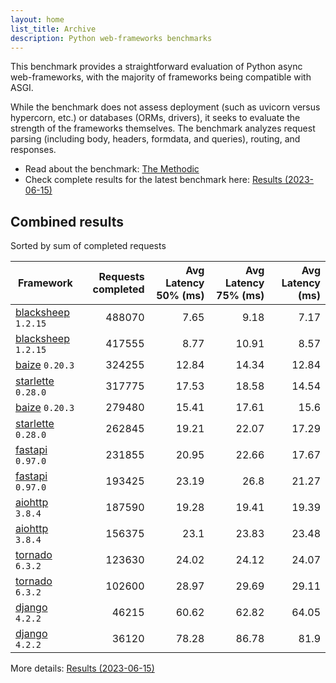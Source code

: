 ```yaml
---
layout: home
list_title: Archive
description: Python web-frameworks benchmarks
---
```


<script src="https://cdn.jsdelivr.net/npm/chart.js@3.2.1/dist/chart.min.js"></script>

This benchmark provides a straightforward evaluation of Python async web-frameworks,
with the majority of frameworks being compatible with ASGI.

While the benchmark does not assess deployment 
(such as uvicorn versus hypercorn, etc.) or databases (ORMs, drivers),
it seeks to evaluate the strength of the frameworks themselves. 
The benchmark analyzes request parsing (including body, headers, formdata, and queries), routing, and responses.

* Read about the benchmark: [The Methodic](methodic.md)
* Check complete results for the latest benchmark here: [Results (2023-06-15)](_posts/2023-06-15-results.md)


## Combined results

<canvas id="chart" style="margin-bottom: 2em"></canvas>
<script>
    var ctx = document.getElementById('chart').getContext('2d');
    var myChart = new Chart(ctx, {
        type: 'bar',
        data: {
            labels: ['blacksheep','blacksheep','baize','starlette','baize','starlette','fastapi','fastapi','aiohttp','aiohttp','tornado','tornado','django','django',],
            datasets: [
                {
                    label: '# of requests',
                    data: ['488070','417555','324255','317775','279480','262845','231855','193425','187590','156375','123630','102600','46215','36120',],
                    backgroundColor: [
                        '#4E79A7', '#A0CBE8', '#F28E2B', '#FFBE7D', '#59A14F', '#8CD17D', '#B6992D', 
                    ]
                },
            ]
        }
    });
</script>

Sorted by sum of completed requests

| Framework | Requests completed | Avg Latency 50% (ms) | Avg Latency 75% (ms) | Avg Latency (ms) |
| --------- | -----------------: | -------------------: | -------------------: | ---------------: |
| [blacksheep](https://pypi.org/project/blacksheep/) `1.2.15` | 488070 | 7.65 | 9.18 | 7.17
| [blacksheep](https://pypi.org/project/blacksheep/) `1.2.15` | 417555 | 8.77 | 10.91 | 8.57
| [baize](https://pypi.org/project/baize/) `0.20.3` | 324255 | 12.84 | 14.34 | 12.84
| [starlette](https://pypi.org/project/starlette/) `0.28.0` | 317775 | 17.53 | 18.58 | 14.54
| [baize](https://pypi.org/project/baize/) `0.20.3` | 279480 | 15.41 | 17.61 | 15.6
| [starlette](https://pypi.org/project/starlette/) `0.28.0` | 262845 | 19.21 | 22.07 | 17.29
| [fastapi](https://pypi.org/project/fastapi/) `0.97.0` | 231855 | 20.95 | 22.66 | 17.67
| [fastapi](https://pypi.org/project/fastapi/) `0.97.0` | 193425 | 23.19 | 26.8 | 21.27
| [aiohttp](https://pypi.org/project/aiohttp/) `3.8.4` | 187590 | 19.28 | 19.41 | 19.39
| [aiohttp](https://pypi.org/project/aiohttp/) `3.8.4` | 156375 | 23.1 | 23.83 | 23.48
| [tornado](https://pypi.org/project/tornado/) `6.3.2` | 123630 | 24.02 | 24.12 | 24.07
| [tornado](https://pypi.org/project/tornado/) `6.3.2` | 102600 | 28.97 | 29.69 | 29.11
| [django](https://pypi.org/project/django/) `4.2.2` | 46215 | 60.62 | 62.82 | 64.05
| [django](https://pypi.org/project/django/) `4.2.2` | 36120 | 78.28 | 86.78 | 81.9


More details: [Results (2023-06-15)](_posts/2023-06-15-results.md)